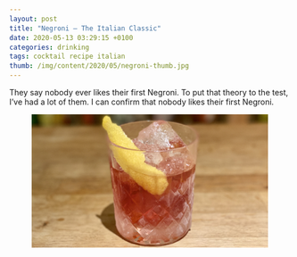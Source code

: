 ```yaml
---
layout: post
title: "Negroni – The Italian Classic"
date: 2020-05-13 03:29:15 +0100
categories: drinking
tags: cocktail recipe italian
thumb: /img/content/2020/05/negroni-thumb.jpg
---
```


They say nobody ever likes their first Negroni. To put that theory to the test,
I’ve had a lot of them. I can confirm that nobody likes their first Negroni.

<!--more-->

<figure>
  <img src="/img/content/2020/05/negroni-main.jpg" alt="">
  <figcaption></figcaption>
</figure>
